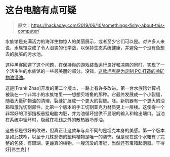 # 这台电脑有点可疑

> 原文：<https://hackaday.com/2019/06/10/somethings-fishy-about-this-computer/>

水族馆是充满活力的海洋生物惊人的美丽展示，或者至少它们可以是。对许多人来说，水族馆变成了令人沮丧的化学战，以保持生态系统健康，并避免一个没有鱼想去的肮脏的污水池。

这种黑客回避了这个问题，在保持你的游戏装备运行良好和凉爽的同时，实现了一个活生生的水族馆的一些最美丽的部分。没错，[这款坦克是为定制 PC 打造的冷矿物油浸油](https://eleccelerator.com/aquarium-computer/)。

这是[Frank Zhao]开发的第二个版本，一路上有许多改进。第一台水族馆计算机被装在一个非常小的水族馆里——想想贝塔鱼的那种。它最终发展成一个小裂缝，随着大量矿物油的清理，裂缝扩展成一个更大的裂缝。呸。新机器有一个更大的油箱和激光切割部件，比第一个版本的手工切割亚克力材质更上一层楼。这使得一个非常好的顶部挡板悬挂电脑内脏，并为油循环提供不显眼的输入和输出端口。当油在系统中循环时，隐藏在视线之外的散热器冷却油。

这些都是很好的改进，但真正让这款车与众不同的是坦克本身的美感。第一个版本是如此狭窄，以至于几株悲伤的塑料植物是唯一的装饰。但是现在这个水箱有了完整的包装，有珊瑚，更逼真的植物，一艘沉没的潜艇，当然还有宝箱起泡器。干得好[弗兰克]！